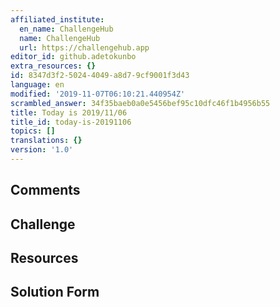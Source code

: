 ```yaml
---
affiliated_institute:
  en_name: ChallengeHub
  name: ChallengeHub
  url: https://challengehub.app
editor_id: github.adetokunbo
extra_resources: {}
id: 8347d3f2-5024-4049-a8d7-9cf9001f3d43
language: en
modified: '2019-11-07T06:10:21.440954Z'
scrambled_answer: 34f35baeb0a0e5456bef95c10dfc46f1b4956b55
title: Today is 2019/11/06
title_id: today-is-20191106
topics: []
translations: {}
version: '1.0'
---
```


## Comments



## Challenge



## Resources



## Solution Form




